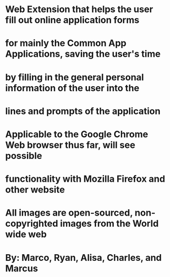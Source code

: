 # Web Extension that helps the user fill out online application forms
# for mainly the Common App Applications, saving the user's time
# by filling in the general personal information of the user into the 
# lines and prompts of the application

# Applicable to the Google Chrome Web browser thus far, will see possible
# functionality with Mozilla Firefox and other website

# All images are open-sourced, non-copyrighted images from the World wide web

# By: Marco, Ryan, Alisa, Charles, and Marcus


